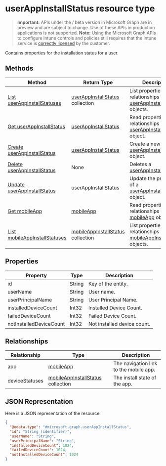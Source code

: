 ﻿# userAppInstallStatus resource type

> **Important:** APIs under the / beta version in Microsoft Graph are in preview and are subject to change. Use of these APIs in production applications is not supported.
> **Note:** Using the Microsoft Graph APIs to configure Intune controls and policies still requires that the Intune service is [correctly licensed](https://go.microsoft.com/fwlink/?linkid=839381) by the customer.

Contains properties for the installation status for a user.
## Methods
|Method|Return Type|Description|
|---|---|---|
|[List userAppInstallStatuses](../api/intune_apps_userappinstallstatus_list.md)|[userAppInstallStatus](../resources/intune_apps_userappinstallstatus.md) collection|List properties and relationships of the [userAppInstallStatus](../resources/intune_apps_userappinstallstatus.md) objects.|
|[Get userAppInstallStatus](../api/intune_apps_userappinstallstatus_get.md)|[userAppInstallStatus](../resources/intune_apps_userappinstallstatus.md)|Read properties and relationships of the [userAppInstallStatus](../resources/intune_apps_userappinstallstatus.md) object.|
|[Create userAppInstallStatus](../api/intune_apps_userappinstallstatus_create.md)|[userAppInstallStatus](../resources/intune_apps_userappinstallstatus.md)|Create a new [userAppInstallStatus](../resources/intune_apps_userappinstallstatus.md) object.|
|[Delete userAppInstallStatus](../api/intune_apps_userappinstallstatus_delete.md)|None|Deletes a [userAppInstallStatus](../resources/intune_apps_userappinstallstatus.md).|
|[Update userAppInstallStatus](../api/intune_apps_userappinstallstatus_update.md)|[userAppInstallStatus](../resources/intune_apps_userappinstallstatus.md)|Update the properties of a [userAppInstallStatus](../resources/intune_apps_userappinstallstatus.md) object.|
|[Get mobileApp](../api/intune_apps_mobileapp_get.md)|[mobileApp](../resources/intune_apps_mobileapp.md)|Read properties and relationships of the [mobileApp](../resources/intune_apps_mobileapp.md) object.|
|[List mobileAppInstallStatuses](../api/intune_apps_mobileappinstallstatus_list.md)|[mobileAppInstallStatus](../resources/intune_apps_mobileappinstallstatus.md) collection|List properties and relationships of the [mobileAppInstallStatus](../resources/intune_apps_mobileappinstallstatus.md) objects.|

## Properties
|Property|Type|Description|
|---|---|---|
|id|String|Key of the entity.|
|userName|String|User name.|
|userPrincipalName|String|User Principal Name.|
|installedDeviceCount|Int32|Installed Device Count.|
|failedDeviceCount|Int32|Failed Device Count.|
|notInstalledDeviceCount|Int32|Not installed device count.|

## Relationships
|Relationship|Type|Description|
|---|---|---|
|app|[mobileApp](../resources/intune_apps_mobileapp.md)|The navigation link to the mobile app.|
|deviceStatuses|[mobileAppInstallStatus](../resources/intune_apps_mobileappinstallstatus.md) collection|The install state of the app.|

## JSON Representation
Here is a JSON representation of the resource.
<!-- {
  "blockType": "resource",
  "keyProperty": "id",
  "@odata.type": "microsoft.graph.userAppInstallStatus"
}
-->
```json
{
  "@odata.type": "#microsoft.graph.userAppInstallStatus",
  "id": "String (identifier)",
  "userName": "String",
  "userPrincipalName": "String",
  "installedDeviceCount": 1024,
  "failedDeviceCount": 1024,
  "notInstalledDeviceCount": 1024
}
```



